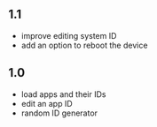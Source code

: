 ## 1.1
- improve editing system ID
- add an option to reboot the device

## 1.0 
- load apps and their IDs
- edit an app ID
- random ID generator
